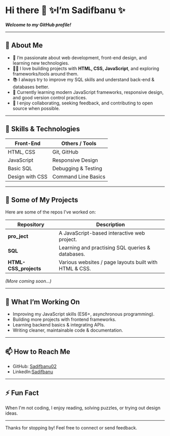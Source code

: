<!--
**Sadifbanu02/Sadifbanu02** is a ✨ _special_ ✨ repository because its `README.md` (this file) appears on your GitHub profile.

Here are some ideas to get you started:

- 🔭 I’m currently working on ...
- 🌱 I’m currently learning ...
- 👯 I’m looking to collaborate on ...
- 🤔 I’m looking for help with ...
- 💬 Ask me about ...
- 📫 How to reach me: ...
- 😄 Pronouns: ...
- ⚡ Fun fact: ...
-->
# Hi there 👋 ✨I’m Sadifbanu ✨   
***Welcome to my GitHub profile!***

---

## 🔭 About Me

- 🔬 I’m passionate about web development, front-end design, and learning new technologies.  
- 👩‍💻 I love building projects with **HTML, CSS, JavaScript**, and exploring frameworks/tools around them.  
- 📚 I always try to improve my SQL skills and understand back-end & databases better.  
- 🌱 Currently learning modern JavaScript frameworks, responsive design, and good version control practices.  
- 💬 I enjoy collaborating, seeking feedback, and contributing to open source when possible.  

---

## 🧰 Skills & Technologies

| Front-End         | Others / Tools                             |
|-------------------|--------------------------------------------|
| HTML, CSS         | Git, GitHub                                |
| JavaScript        | Responsive Design                          |
| Basic SQL         | Debugging & Testing                        |
| Design with CSS   | Command Line Basics                        |

---

## 📂 Some of My Projects

Here are some of the repos I’ve worked on:

| Repository             | Description                                                 |
|------------------------|------------------------------------------------------------|
| **pro_ject**           | A JavaScript-based interactive web project.                |
| **SQL**                | Learning and practising SQL queries & databases.           |
| **HTML-CSS_projects**  | Various websites / page layouts built with HTML & CSS.     |

*(More coming soon…)*

---

## 🌟 What I’m Working On

- Improving my JavaScript skills (ES6+, asynchronous programming).  
- Building more projects with frontend frameworks.  
- Learning backend basics & integrating APIs.  
- Writing cleaner, maintainable code & documentation.  

---

## 📫 How to Reach Me

- GitHub: [Sadifbanu02](https://github.com/Sadifbanu02)  
- LinkedIn:[Sadifbanu](https://www.linkedin.com/in/sadifbanu/)

---

## ⚡ Fun Fact

When I'm not coding, I enjoy reading, solving puzzles, or trying out design ideas.  

---

Thanks for stopping by! Feel free to connect or send feedback.  
